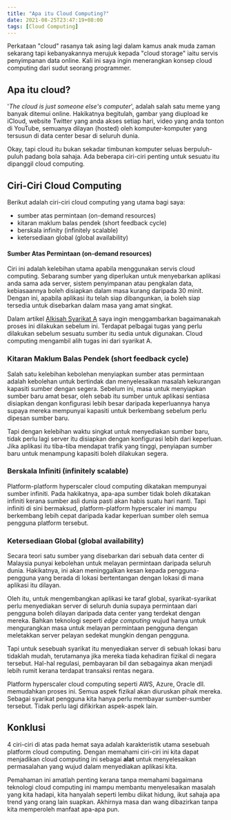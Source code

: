 ```yaml
---
title: "Apa itu Cloud Computing?"
date: 2021-08-25T23:47:19+08:00
tags: [Cloud Computing]
---
```


Perkataan "cloud" rasanya tak asing lagi dalam kamus anak muda zaman sekarang tapi kebanyakannya merujuk kepada "cloud storage" iaitu servis penyimpanan data online. Kali ini saya ingin menerangkan konsep cloud computing dari sudut seorang programmer.

## Apa itu cloud?

'*The cloud is just someone else's computer*', adalah salah satu meme yang banyak ditemui online. Hakikatnya begitulah, gambar yang diupload ke iCloud, website Twitter yang anda akses setiap hari, video yang anda tonton di YouTube, semuanya dilayan (hosted) oleh komputer-komputer yang tersusun di data center besar di seluruh dunia.

Okay, tapi cloud itu bukan sekadar timbunan komputer seluas berpuluh-puluh padang bola sahaja. Ada beberapa ciri-ciri penting untuk sesuatu itu dipanggil cloud computing.

## Ciri-Ciri Cloud Computing

Berikut adalah ciri-ciri cloud computing yang utama bagi saya:

- sumber atas permintaan (on-demand resources)
- kitaran maklum balas pendek (short feedback cycle)
- berskala infinity (infinitely scalable)
- ketersediaan global (global availability)

#### Sumber Atas Permintaan (on-demand resources)

Ciri ini adalah kelebihan utama apabila menggunakan servis cloud computing. Sebarang sumber yang diperlukan untuk menyebarkan aplikasi anda sama ada server, sistem penyimpanan atau pengkalan data, kebiasaannya boleh disiapkan dalam masa kurang daripada 30 minit. Dengan ini, apabila aplikasi itu telah siap dibangunkan, ia boleh siap tersedia untuk disebarkan dalam masa yang amat singkat.

Dalam artikel [Alkisah Syarikat A]() saya ingin menggambarkan bagaimanakah proses ini dilakukan sebelum ini. Terdapat pelbagai tugas yang perlu dilakukan sebelum sesuatu sumber itu sedia untuk digunakan. Cloud computing mengambil alih tugas ini dari syarikat A.

### Kitaran Maklum Balas Pendek (short feedback cycle)

Salah satu kelebihan kebolehan menyiapkan sumber atas permintaan adalah kebolehan untuk bertindak dan menyelesaikan masalah kekurangan kapasiti sumber dengan segera. Sebelum ini, masa untuk menyiapkan sumber baru amat besar, oleh sebab itu sumber untuk aplikasi sentiasa disiapkan dengan konfigurasi lebih besar daripada keperluannya hanya supaya mereka mempunyai kapasiti untuk berkembang sebelum perlu dipesan sumber baru.

Tapi dengan kelebihan waktu singkat untuk menyediakan sumber baru, tidak perlu lagi server itu disiapkan dengan konfigurasi lebih dari keperluan. Jika aplikasi itu tiba-tiba mendapat trafik yang tinggi, penyiapan sumber baru untuk menampung kapasiti boleh dilakukan segera.

### Berskala Infiniti (infinitely scalable)

Platform-platform hyperscaler cloud computing dikatakan mempunyai sumber infiniti. Pada hakikatnya, apa-apa sumber tidak boleh dikatakan infiniti kerana sumber asli dunia pasti akan habis suatu hari nanti. Tapi infiniti di sini bermaksud, platform-platform hyperscaler ini mampu berkembang lebih cepat daripada kadar keperluan sumber oleh semua pengguna platform tersebut.


### Ketersediaan Global (global availability)

Secara teori satu sumber yang disebarkan dari sebuah data center di Malaysia punyai kebolehan untuk melayan permintaan daripada seluruh dunia. Hakikatnya, ini akan meninggalkan kesan kepada pengguna-pengguna yang berada di lokasi bertentangan dengan lokasi di mana aplikasi itu dilayan.

Oleh itu, untuk mengembangkan aplikasi ke taraf global, syarikat-syarikat perlu menyediakan server di seluruh dunia supaya permintaan dari pengguna boleh dilayan daripada data center yang terdekat dengan mereka. Bahkan teknologi seperti *edge computing* wujud hanya untuk mengurangkan masa untuk melayan permintaan pengguna dengan meletakkan server pelayan sedekat mungkin dengan pengguna.

Tapi untuk sesebuah syarikat itu menyediakan server di sebuah lokasi baru tidaklah mudah, terutamanya jika mereka tiada kehadiran fizikal di negara tersebut. Hal-hal regulasi, pembayaran bil dan sebagainya akan menjadi lebih rumit kerana terdapat transaksi rentas negara.

Platform hyperscaler cloud computing seperti AWS, Azure, Oracle dll. memudahkan proses ini. Semua aspek fizikal akan diuruskan pihak mereka. Sebagai syarikat pengguna kita hanya perlu membayar  sumber-sumber tersebut. Tidak perlu lagi difikirkan aspek-aspek lain.

## Konklusi

4 ciri-ciri di atas pada hemat saya adalah karakteristik utama sesebuah platform cloud computing. Dengan memahami ciri-ciri ini kita dapat menjadikan cloud computing ini sebagai **alat** untuk menyelesaikan permasalahan yang wujud dalam menyediakan aplikasi kita.

Pemahaman ini amatlah penting kerana tanpa memahami bagaimana teknologi cloud computing ini mampu membantu menyelesaikan masalah yang kita hadapi, kita hanyalah seperti lembu diikat hidung, ikut sahaja apa trend yang orang lain suapkan. Akhirnya masa dan wang dibazirkan tanpa kita memperoleh manfaat apa-apa pun.
